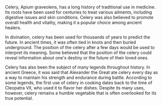 Celery, Apium graveolens, has a long history of traditional use in medicine. Its roots have been used for centuries to treat various ailments, including digestive issues and skin conditions. Celery was also believed to promote overall health and vitality, making it a popular choice among ancient healers.

In divination, celery has been used for thousands of years to predict the future. In ancient times, it was often tied in knots and then buried underground. The position of the celery after a few days would be used to interpret its meaning. Some believed that the position of the celery could reveal information about one's destiny or the future of their loved ones.

Celery has also been the subject of many legends throughout history. In ancient Greece, it was said that Alexander the Great ate celery every day as a way to maintain his strength and endurance during battle. According to some legends, the first use of celery in cooking dates back to the time of Cleopatra VII, who used it to flavor her dishes. Despite its many uses, however, celery remains a humble vegetable that is often overlooked for its true potential.